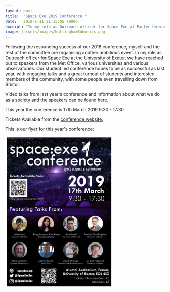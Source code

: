 ```yaml
---
layout: post
title:  "Space Exe 2019 Conference "
date:   2019-1-11 21:15:05 +0000
excerpt: "In my role as Outreach officer for Space Exe at Exeter University, myself and the rest of the committee are organising another ambitious conference with speakers from Met Office, various universities and various observatories."
image: /assets/images/NottinghamRobotics.png
---
```

Following the resounding success of our 2018 conference, myself and the rest of the committee are organising another ambitious event. In my role as Outreach officer for Space Exe at the University of Exeter, we have reached out to speakers from the Met Office, various universities and various observatories. Our student led conference hopes to be as successful as last year, with engaging talks and a great turnout of students and interested members of the community, with some people even travelling down from Bristol.

Video talks from last year's conference and information about what we do as a society and the speakers can be found [here][conf-link].


This year the conference is 17th March 2019 9:30 - 17:30.

Tickets Available from the [conference website.][Conference-link] 


This is our flyer for this year's conference:

<div class="center">
<img src="/assets/images/poster.pdf" alt="drawing" width="340"/>
</div>



[Conference-link]: https://spaceexe.org/conf/2019
[conf-link]: https://spaceexe.org/conf/2018/



